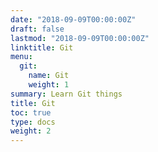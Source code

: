 ```yaml
---
date: "2018-09-09T00:00:00Z"
draft: false
lastmod: "2018-09-09T00:00:00Z"
linktitle: Git
menu:
  git:
    name: Git
    weight: 1
summary: Learn Git things
title: Git
toc: true
type: docs
weight: 2
---
```

